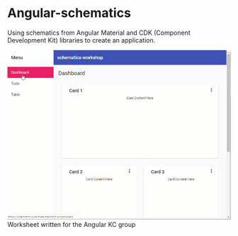 # Angular-schematics
Using schematics from Angular Material and CDK (Component Development Kit) libraries to create an application. <br>

![Home](/img/complete.gif 'Screenshot')
<br>
Worksheet written for the Angular KC group 
